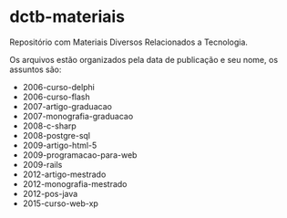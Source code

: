 # dctb-materiais
Repositório com Materiais Diversos Relacionados a Tecnologia.

Os arquivos estão organizados pela data de publicação e seu nome, os assuntos são:

* 2006-curso-delphi
* 2006-curso-flash
* 2007-artigo-graduacao
* 2007-monografia-graduacao
* 2008-c-sharp
* 2008-postgre-sql
* 2009-artigo-html-5
* 2009-programacao-para-web
* 2009-rails
* 2012-artigo-mestrado
* 2012-monografia-mestrado
* 2012-pos-java
* 2015-curso-web-xp
